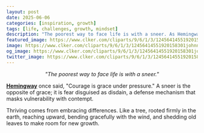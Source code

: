```yaml
---
layout: post
date: 2025-06-06
categories: [inspiration, growth]
tags: [life, challenges, growth, mindset]
description: "The poorest way to face life is with a sneer. As Hemingway said, “Courage is grace under pressure.” A sneer is the opposite of grace. It’s fear masked as disdain. Thriving comes from embracing challenges. Like a tree, rooted in the earth, reaching, bending with the wind, and shedding leaves to make room for new ones..."
featured_image: https://www.clker.com/cliparts/9/6/1/3/12456414551920158301johnny_automatic_sneer.svg.med.png
image: https://www.clker.com/cliparts/9/6/1/3/12456414551920158301johnny_automatic_sneer.svg.med.png
og_image: https://www.clker.com/cliparts/9/6/1/3/12456414551920158301johnny_automatic_sneer.svg.med.png
twitter_image: https://www.clker.com/cliparts/9/6/1/3/12456414551920158301johnny_automatic_sneer.svg.med.png
---
```



<div style="text-align: center;"><i>"The poorest way to face life is with a sneer."</i></div>

[**Hemingway**](https://www.goodreads.com/book/show/10799.A_Farewell_to_Arms) once said, "Courage is grace under pressure." 
A sneer is the opposite of grace; it is fear disguised as disdain, a defense mechanism that masks vulnerability with contempt. 

Thriving comes from embracing differences. Like a tree, rooted firmly in the earth, reaching upward, bending gracefully with the wind, and shedding old leaves to make room for new growth.
